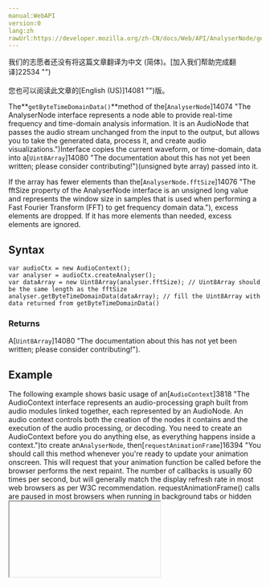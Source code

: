 ```yaml
---
manual:WebAPI
version:0
lang:zh
rawUrl:https://developer.mozilla.org/zh-CN/docs/Web/API/AnalyserNode/getByteTimeDomainData
---
```




<bdi>我们的志愿者还没有将这篇文章翻译为<bdi>中文 (简体)</bdi>。[加入我们帮助完成翻译]22534 "")<br></br>您也可以阅读此文章的[English (US)]14081 "")版。</bdi>






The**`getByteTimeDomainData()`**method of the[`AnalyserNode`]14074 "The AnalyserNode interface represents a node able to provide real-time frequency and time-domain analysis information. It is an AudioNode that passes the audio stream unchanged from the input to the output, but allows you to take the generated data, process it, and create audio visualizations.")Interface copies the current waveform, or time-domain, data into a[`Uint8Array`]14080 "The documentation about this has not yet been written; please consider contributing!")(unsigned byte array) passed into it.



If the array has fewer elements than the[`AnalyserNode.fftSize`]14076 "The fftSize property of the AnalyserNode interface is an unsigned long value and represents the window size in samples that is used when performing a Fast Fourier Transform (FFT) to get frequency domain data."), excess elements are dropped. If it has more elements than needed, excess elements are ignored.



## Syntax<a name="Syntax"></a>

```
var audioCtx = new AudioContext();
var analyser = audioCtx.createAnalyser();
var dataArray = new Uint8Array(analyser.fftSize); // Uint8Array should be the same length as the fftSize 
analyser.getByteTimeDomainData(dataArray); // fill the Uint8Array with data returned from getByteTimeDomainData()
```

### Returns<a name="Returns"></a>


A[`Uint8Array`]14080 "The documentation about this has not yet been written; please consider contributing!").


## Example<a name="Example"></a>


The following example shows basic usage of an[`AudioContext`]3818 "The AudioContext interface represents an audio-processing graph built from audio modules linked together, each represented by an AudioNode. An audio context controls both the creation of the nodes it contains and the execution of the audio processing, or decoding. You need to create an AudioContext before you do anything else, as everything happens inside a context.")to create an`AnalyserNode`, then[`requestAnimationFrame`]16394 "You should call this method whenever you're ready to update your animation onscreen. This will request that your animation function be called before the browser performs the next repaint. The number of callbacks is usually 60 times per second, but will generally match the display refresh rate in most web browsers as per W3C recommendation. requestAnimationFrame() calls are paused in most browsers when running in background tabs or hidden <iframe>s in order to improve performance and battery life.")and[`<canvas>`]470 "Use the HTML <canvas> element with either the canvas scripting API or the WebGL API to draw graphics and animations.")to collect time domain data repeatedly and draw an &quot;oscilloscope style&quot; output of the current audio input. For more complete applied examples/information, check out our[Voice-change-O-matic]3430 "")demo (see[app.js lines 128–205]3431 "")for relevant code).


```
var audioCtx = new (window.AudioContext || window.webkitAudioContext)();
var analyser = audioCtx.createAnalyser();

  ...

analyser.fftSize = 2048;
var bufferLength = analyser.frequencyBinCount;
var dataArray = new Uint8Array(bufferLength);
analyser.getByteTimeDomainData(dataArray);

// draw an oscilloscope of the current audio source

function draw() {

      drawVisual = requestAnimationFrame(draw);

      analyser.getByteTimeDomainData(dataArray);

      canvasCtx.fillStyle = 'rgb(200, 200, 200)';
      canvasCtx.fillRect(0, 0, WIDTH, HEIGHT);

      canvasCtx.lineWidth = 2;
      canvasCtx.strokeStyle = 'rgb(0, 0, 0)';

      canvasCtx.beginPath();

      var sliceWidth = WIDTH * 1.0 / bufferLength;
      var x = 0;

      for(var i = 0; i < bufferLength; i++) {
   
        var v = dataArray[i] / 128.0;
        var y = v * HEIGHT/2;

        if(i === 0) {
          canvasCtx.moveTo(x, y);
        } else {
          canvasCtx.lineTo(x, y);
        }

        x += sliceWidth;
      }

      canvasCtx.lineTo(canvas.width, canvas.height/2);
      canvasCtx.stroke();
    };

    draw();
```

## Parameters<a name="Parameters"></a>
<dl><dt id=''>array</dt><dd>The[`Uint8Array`]14080 "The documentation about this has not yet been written; please consider contributing!")that the time domain data will be copied to.</dd></dl>
## Specifications<a name="Specifications"></a>
Specification | Status | Comment 
[Web Audio API<br></br><small>The definition of &#39;getByteTimeDomainData()&#39; in that specification.</small>]22535 "") | Working Draft |  


## Browser compatibility<a name="Browser_compatibility"></a>
[新的兼容性表格正在测试中<i></i>]3360 "")
<abbr>Desktop<i></i></abbr> | <abbr>Mobile<i></i></abbr> 
<abbr>Chrome<i></i></abbr> | <abbr>Edge<i></i></abbr> | <abbr>Firefox<i></i></abbr> | <abbr>Internet Explorer<i></i></abbr> | <abbr>Opera<i></i></abbr> | <abbr>Safari<i></i></abbr> | <abbr>Android webview<i></i></abbr> | <abbr>Chrome for Android<i></i></abbr> | <abbr>Edge Mobile<i></i></abbr> | <abbr>Firefox for Android<i></i></abbr> | <abbr>Opera for Android<i></i></abbr> | <abbr>iOS Safari<i></i></abbr> | <abbr>Samsung Internet<i></i></abbr> 
 ---  |  ---  |  ---  |  ---  |  ---  |  ---  |  ---  |  ---  |  ---  |  ---  |  ---  |  ---  |  ---  |  ---  | 
Basic support | <abbr>Full support</abbr>14 | <abbr>Full support</abbr>12 | <abbr>Full support</abbr>25 | <abbr>No support</abbr>No | <abbr>Full support</abbr>15 | <abbr>Full support</abbr>6 | <abbr>Full support</abbr>Yes | <abbr>Full support</abbr>14 | <abbr>Full support</abbr>Yes | <abbr>Full support</abbr>26 | <abbr>Full support</abbr>15 | <abbr>?</abbr> | <abbr>Full support</abbr>Yes 


### Legend<a name="Legend"></a>
<dl><dt id=''><abbr>Full support</abbr></dt><dd>Full support</dd><dt id=''><abbr>No support</abbr></dt><dd>No support</dd><dt id=''><abbr>Compatibility unknown</abbr></dt><dd>Compatibility unknown</dd></dl>


## See also<a name="See_also"></a>

* [Using the Web Audio API]3811 "")



## 文档标签和贡献者
**标签：**
* [AnalyserNode]22419 "")
* [API]50 "")
* [Method]14476 "")
* [Reference]3381 "")
* [Référence(2)]3892 "")
* [Web Audio API]3830 "")

**此页面的贡献者：**[fscholz]60 ""),[erikadoyle]3894 ""),[tylerpaige]22536 ""),[mBut]22537 ""),[teoli]160 ""),[chrisdavidmills]3495 "")
**最后编辑者:**[fscholz]60 ""),<time>Oct 10, 2017, 2:44:10 AM</time>


